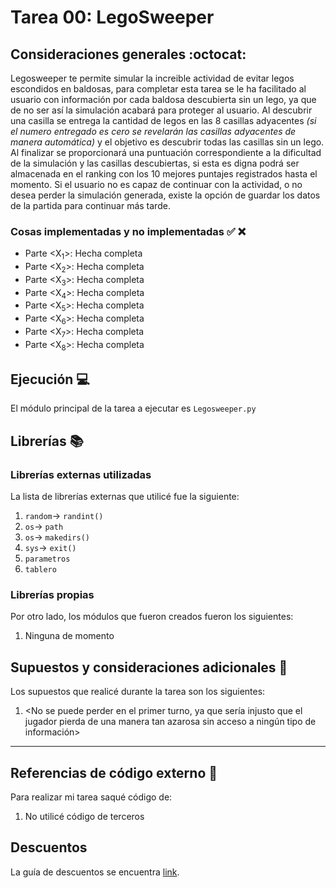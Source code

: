 ﻿# Tarea 00: LegoSweeper

## Consideraciones generales :octocat:

Legosweeper te permite simular la increible actividad de evitar legos escondidos en baldosas, para completar esta tarea se le ha facilitado al usuario con información por cada baldosa descubierta sin un lego, ya que de no ser así la simulación acabará para proteger al usuario. Al descubrir una casilla se entrega la cantidad de legos en las 8 casillas adyacentes *(si el numero entregado es cero se revelarán las casillas adyacentes de manera automática)* y el objetivo es descubrir todas las casillas sin un lego. Al finalizar se proporcionará una puntuación correspondiente a la dificultad de la simulación y las casillas descubiertas, si esta es digna podrá ser almacenada en el ranking con los 10 mejores puntajes registrados hasta el momento.
Si el usuario no es capaz de continuar con la actividad, o no desea perder la simulación generada, existe la opción de guardar los datos de la partida para continuar más tarde.

### Cosas implementadas y no implementadas :white_check_mark: :x:

* Parte <X<sub>1</sub>>: Hecha completa
* Parte <X<sub>2</sub>>: Hecha completa
* Parte <X<sub>3</sub>>: Hecha completa
* Parte <X<sub>4</sub>>: Hecha completa
* Parte <X<sub>5</sub>>: Hecha completa
* Parte <X<sub>6</sub>>: Hecha completa
* Parte <X<sub>7</sub>>: Hecha completa
* Parte <X<sub>8</sub>>: Hecha completa

## Ejecución :computer:
El módulo principal de la tarea a ejecutar es  ```Legosweeper.py```


## Librerías :books:
### Librerías externas utilizadas
La lista de librerías externas que utilicé fue la siguiente:

1. ```random```-> ```randint()```
2. ```os```-> ```path```
3. ```os```-> ```makedirs()```
4. ```sys```-> ```exit()```
5. ```parametros```
6. ```tablero```

### Librerías propias
Por otro lado, los módulos que fueron creados fueron los siguientes:

1. Ninguna de momento

## Supuestos y consideraciones adicionales :thinking:
Los supuestos que realicé durante la tarea son los siguientes:

1. <No se puede perder en el primer turno, ya que sería injusto que el jugador pierda de una manera tan azarosa sin acceso a ningún tipo de información> 

-------
## Referencias de código externo :book:

Para realizar mi tarea saqué código de:
1. No utilicé código de terceros



## Descuentos
La guía de descuentos se encuentra [link](https://github.com/IIC2233/syllabus/blob/master/Tareas/Descuentos.md).